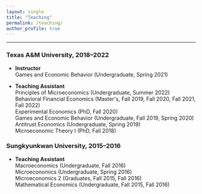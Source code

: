 ```yaml
---
layout: single
title: "Teaching"
permalink: /teaching/
author_profile: true
---
```


---

### Texas A&M University, 2018–2022

- **Instructor**  
  Games and Economic Behavior (Undergraduate, Spring 2021)

- **Teaching Assistant**  
  Principles of Microeconomics (Undergraduate, Summer 2022)  
  Behavioral Financial Economics (Master's, Fall 2019, Fall 2020, Fall 2021, Fall 2022)  
  Experimental Economics (PhD, Fall 2020)  
  Games and Economic Behavior (Undergraduate, Fall 2019, Spring 2020)  
  Antitrust Economics (Undergraduate, Spring 2019)  
  Microeconomic Theory I (PhD, Fall 2018)

### Sungkyunkwan University, 2015–2016

- **Teaching Assistant**  
  Macroeconomics (Undergraduate, Fall 2016)  
  Microeconomics (Undergraduate, Spring 2016)  
  Microeconomics 2 (Graduates, Fall 2015, Fall 2016)  
  Mathematical Economics (Undergraduate, Fall 2015, Fall 2016)

